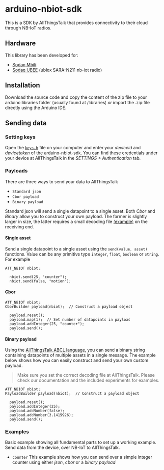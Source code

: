 # arduino-nbiot-sdk

This is a SDK by AllThingsTalk that provides connectivity to their cloud through NB-IoT radios.

## Hardware

This library has been developed for:

* [Sodaq Mbili](http://support.sodaq.com/sodaq-one/sodaq-mbili-1284p/)
* [Sodaq UBEE](http://support.sodaq.com/sodaq-one/ubee/) (ublox SARA-N211 nb-iot radio)

## Installation

Download the source code and copy the content of the zip file to your arduino libraries folder (usually found at /libraries) _or_ import the .zip file directly using the Arduino IDE.

## Sending data

### Setting keys

Open the [`keys.h`](https://github.com/allthingstalk/arduino-nbiot-sdk/blob/master/keys.h) file on your computer and enter your _deviceid_ and _devicetoken_ of the arduino-nbiot-sdk. You can find these credentials under your device at AllThingsTalk in the _SETTINGS > Authentication_ tab.

### Payloads

There are three ways to send your data to AllThingsTalk

* `Standard json`
* `Cbor payload`
* `Binary payload`

Standard json will send a single datapoint to a single asset. Both _Cbor_ and _Binary_ allow you to construct your own payload. The former is slightly larger in size, the latter requires a small decoding file [(example)](https://github.com/allthingstalk/arduino-nbiot-sdk/blob/master/arduino-nbiot-sdk/examples/environmental-sensing/nbiot-environmental-sensing-payload-definition.json) on the receiving end.

#### Single asset

Send a single datapoint to a single asset using the `send(value, asset)` functions. Value can be any primitive type `integer`, `float`, `boolean` or `String`. For example

```
ATT_NBIOT nbiot;
```
```
  nbiot.send(25, "counter");
  nbiot.send(false, "motion");
```

#### Cbor

```
ATT_NBIOT nbiot;
CborBuilder payload(nbiot);  // Construct a payload object
```
```
  payload.reset();
  payload.map(1);  // Set number of datapoints in payload
  payload.addInteger(25, "counter");
  payload.send();
```

#### Binary payload

Using the [AllThingsTalk ABCL language](http://docs.allthingstalk.com/developers/custom-payload-conversion/), you can send a binary string containing datapoints of multiple assets in a single message. The example below shows how you can easily construct and send your own custom payload.

> Make sure you set the correct decoding file at AllThingsTalk. Please check our documentation and the included experiments for examples.

```
ATT_NBIOT nbiot;
PayloadBuilder payload(nbiot);  // Construct a payload object
```
```
  payload.reset();
  payload.addInteger(25);
  payload.addNumber(false);
  payload.addNumber(3.1415926);
  payload.send();
```

### Examples

Basic example showing all fundamental parts to set up a working example. Send data from the device, over NB-IoT to AllThingsTalk.

* `counter` This example shows how you can send over a simple integer counter using either _json_, _cbor_ or a _binary payload_